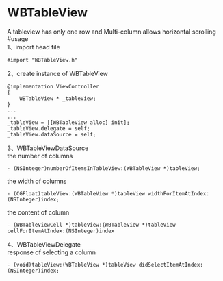 # WBTableView  
A tableview has only one row and Multi-column  allows horizontal scrolling  
#usage  
1、import head file  
```
#import "WBTableView.h"
```
2、create instance of  WBTableView    
```
@implementation ViewController
{
    WBTableView * _tableView;
}
...
...
_tableView = [[WBTableView alloc] init];
_tableView.delegate = self;
_tableView.dataSource = self;
```
3、WBTableViewDataSource  
the number of columns
```
- (NSInteger)numberOfItemsInTableView:(WBTableView *)tableView;
```
the width of columns  
```
- (CGFloat)tableView:(WBTableView *)tableView widthForItemAtIndex:(NSInteger)index;
```
the content of column  
```
- (WBTableViewCell *)tableView:(WBTableView *)tableView cellForItemAtIndex:(NSInteger)index
```
4、WBTableViewDelegate  
response of selecting a column  
```
- (void)tableView:(WBTableView *)tableView didSelectItemAtIndex:(NSInteger)index;
```
